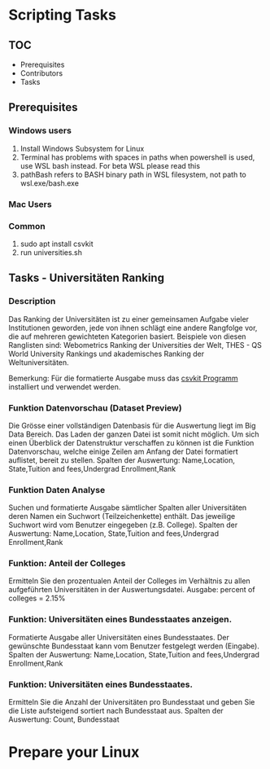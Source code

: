# Scripting Tasks

## TOC

* Prerequisites
* Contributors
* Tasks  

## Prerequisites

### Windows users

1. Install Windows Subsystem for Linux
2. Terminal has problems with spaces in paths when powershell is used, use WSL bash instead. For beta WSL please read this
3. pathBash refers to BASH binary path in WSL filesystem, not path to wsl.exe/bash.exe

### Mac Users

### Common

1. sudo apt install csvkit
2. run universities.sh

## Tasks - Universitäten Ranking

### Description

Das Ranking der Universitäten ist zu einer gemeinsamen Aufgabe vieler Institutionen geworden, jede
von ihnen schlägt eine andere Rangfolge vor, die auf mehreren gewichteten Kategorien basiert.
Beispiele von diesen Ranglisten sind: Webometrics Ranking der Universities der Welt, THES - QS
World University Rankings und akademisches Ranking der Weltuniversitäten.  

Bemerkung: Für die formatierte Ausgabe muss das [csvkit Programm](https://csvkit.readthedocs.io) installiert und verwendet
werden.

### Funktion Datenvorschau (Dataset Preview)

Die Grösse einer vollständigen Datenbasis für die Auswertung liegt im Big Data Bereich. Das Laden
der ganzen Datei ist somit nicht möglich. Um sich einen Überblick der Datenstruktur verschaffen zu
können ist die Funktion Datenvorschau, welche einige Zeilen am Anfang der Datei formatiert
auflistet, bereit zu stellen.
Spalten der Auswertung: Name,Location, State,Tuition and fees,Undergrad Enrollment,Rank

### Funktion Daten Analyse

Suchen und formatierte Ausgabe sämtlicher Spalten aller Universitäten deren Namen ein Suchwort
(Teilzeichenkette) enthält. Das jeweilige Suchwort wird vom Benutzer eingegeben (z.B. College).
Spalten der Auswertung: Name,Location, State,Tuition and fees,Undergrad Enrollment,Rank

### Funktion: Anteil der Colleges

Ermitteln Sie den prozentualen Anteil der Colleges im Verhältnis zu allen aufgeführten Universitäten
in der Auswertungsdatei.
Ausgabe: percent of colleges = 2.15%

### Funktion: Universitäten eines Bundesstaates anzeigen.

Formatierte Ausgabe aller Universitäten eines Bundesstaates. Der gewünschte Bundesstaat kann
vom Benutzer festgelegt werden (Eingabe).
Spalten der Auswertung: Name,Location, State,Tuition and fees,Undergrad Enrollment,Rank

### Funktion: Universitäten eines Bundesstaates.

Ermitteln Sie die Anzahl der Universitäten pro Bundesstaat und geben Sie die Liste aufsteigend
sortiert nach Bundesstaat aus.
Spalten der Auswertung: Count, Bundesstaat

# Prepare your Linux


